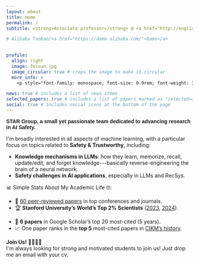 ```yaml
---
layout: about
title: Home
permalink: /
subtitle: <strong>Associate professor</strong> @ <a href="http://english.ict.cas.cn/">ICT, CAS</a> &nbsp;•&nbsp; <a href="https://ict-star.github.io/">STAR Group</a> &nbsp;•&nbsp; <strong>Previously:</strong> Alibaba ← ICT, CAS ← BIT

# Alibaba Taobao/<a href="https://damo.alibaba.com/">Damo</a>

 
profile:
  align: right
  image: feisun.jpg
  image_circular: true # crops the image to make it circular
  more_info: >
    <p style="font-family: monospace; font-size: 0.9rem; font-weight: 300; margin-bottom: 1rem;">An Asian man wearing sunglasses and a red T-shirt with the infinity symbol, standing on top of Shurijo Castle, Okinawa</p>

news: true # includes a list of news items
selected_papers: true # includes a list of papers marked as "selected={true}"
social: true # includes social icons at the bottom of the page
---
```

<!-- 
  <p>Shurijo Castle, Okinawa</p>
  <p>A T-shirt with infinity symbol</p> -->

<p style="font-family: 'Cairo Play', sans-serif !important; font-weight: 700;> test ali fei </p>

I'm an associate professor at Institute of Computing Technology, CAS.

I lead the [**STAR Group**](https://ict-star.github.io/), a small yet passionate team dedicated to advancing research in **AI Safety**.

I'm broadly interested in all aspects of machine learning, with a particular focus on topics related to **Safety & Trustworthy**, including:

* **Knowledge mechanisms in LLMs**: how they learn, memorize, recall, update/edit, and forget knowledge---basically reverse-engineering the brain of a neural network.
* **Safety challenges in AI applications**, especially in LLMs and RecSys.

📊 Simple Stats About My Academic Life 🤓:
* 📝 [60 peer-reviewed papers](https://scholar.google.com/citations?user=OlRxBhcAAAAJ) in top conferences and journals.
* 🏆 **Stanford University’s World’s Top 2% Scientists** ([2023](https://elsevier.digitalcommonsdata.com/datasets/btchxktzyw/6), [2024](https://elsevier.digitalcommonsdata.com/datasets/btchxktzyw/7)).
<!-- * 🌟 **6 papers** ranked among the **top 20** most-cited papers on Google Scholar (5Y). -->
* 🌟 **6 papers** in Google Scholar’s top 20 most-cited (5 years).
* 📈 One paper ranks in the **top 5** most-cited papers in [CIKM’s history](https://www.semanticscholar.org/venue?name=cikm&sort=total-citations).

**Join Us!** 👩‍💻👨‍💻  
I'm always looking for strong and motivated students to join us! Just drop me an email with your cv. 

<!-- and a brief statement of your research interests.   -->

<!-- On a personal note, I recently became a father to a lovely baby girl and am also raising a playful two-year-old dog. These days, my travels are mostly limited to attending academic conferences 😂. -->



<!-- Now, I'm an associate professor at ICT, CAS. Prior to joining ICT, I was an algorithm expert at Alibaba. I recieved my PhD degree from the CAS Key Lab of Network Data Science and Technology in Institute of Computing Technology, Chinese Academy of Sciences under the supervision of Prof. Jun Xu and Prof. Jiafeng Guo, and Prof. Xueqi Cheng in July 2017. -->

<!-- Our team is focused on solving challenging problems at the intersection of AI x Biotech, building a fully-integrated AI platform for drug discovery.
If this resonates with you, we are actively hiring (full-time + internships)! -->

<!-- I have authored over 60 peer-reviewed publications in top-tier conferences such as ACL, WWW, and NeurIPS, as well as prestigious journals like TOIS and CSUR. Several of my works are recognized as highly cited on Google Scholar, with **6 papers ranking in the top 20 most-cited papers in the past 5 years**. I have also contributed as SPC or PC members over top conferences such as ACL, NeurIPS, ICML, IJCAI, AAAI and the invited reviewer for prestigious journals such as TOIS, TKDE, CSUR. I received the Best Long Paper Mention in RecSys 2019, and was selected by Stanford University as one of the [World’s Top 2% Scientists](https://elsevier.digitalcommonsdata.com/datasets/btchxktzyw/7) in 2023 and 2024. My research interests include NLP and RecSys, particularly in safety issues in these fields. -->

<!-- - BIT (2005-2009, 2009-2012); ICT CAS (2012--2017)
- Three years at **Taobao**, the larget Chinese E-con recommender system (recsys).
- Two years at **Alibaba Damo**, focusing on safety issues in recsys.
- [**60+ publications**](https://scholar.google.com/citations?user=OlRxBhcAAAAJ) in top-tier conferences and journals.
- **6 papers** ranking among the top 20 most-cited papers on Google Scholar (5 years).
- **Best Long Paper Mention** at **RecSys 2019**.
- **Stanford University’s World’s Top 2% Scientists** ([2023](https://elsevier.digitalcommonsdata.com/datasets/btchxktzyw/6), [2024](https://elsevier.digitalcommonsdata.com/datasets/btchxktzyw/7)). -->

